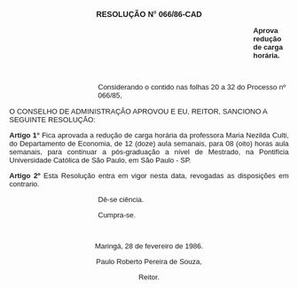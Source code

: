 <BODY>

<B><FONT FACE="Arial"><P ALIGN="CENTER">RESOLU&Ccedil;&Atilde;O N° 066/86-CAD</P>
</B></FONT><FONT SIZE=2><DIR>
<DIR>
<DIR>
<DIR>
<DIR>
<DIR>
<DIR>
<DIR>
<DIR>
<DIR>
<DIR>

</FONT><B><FONT FACE="Arial"><P>Aprova redu&ccedil;&atilde;o de carga hor&aacute;ria.</P>
</B>
<P>&nbsp;</P></DIR>
</DIR>
</DIR>
</DIR>
</DIR>
</DIR>
</DIR>

<P>Considerando o contido nas folhas 20 a 32 do Processo nº 066/85,</P>
</DIR>
</DIR>
</DIR>
</DIR>

<P>O CONSELHO DE ADMINISTRA&Ccedil;&Atilde;O APROVOU E EU, REITOR, SANCIONO A SEGUINTE RESOLU&Ccedil;&Atilde;O:</P>

<B><P ALIGN="JUSTIFY">Artigo 1°</B>  Fica aprovada a redu&ccedil;&atilde;o de carga hor&aacute;ria da professora Maria Nezilda Culti, do Departamento de Economia, de 12 (doze) aula semanais, para 08 (oito) horas aula semanais, para continuar a p&oacute;s-gradua&ccedil;&atilde;o a n&iacute;vel de Mestrado, na Pontif&iacute;cia Universidade Cat&oacute;lica de S&atilde;o Paulo, em S&atilde;o Paulo - SP.</P>
<B><P ALIGN="JUSTIFY">Artigo 2º</B>  Esta Resolu&ccedil;&atilde;o entra em vigor nesta data, revogadas as disposi&ccedil;&otilde;es em contrario.</P><DIR>
<DIR>
<DIR>
<DIR>

<P>D&ecirc;-se ci&ecirc;ncia.</P>
<P>Cumpra-se.</P>

<P>&nbsp;</P></DIR>
</DIR>
</DIR>
</DIR>

<P ALIGN="CENTER">Maring&aacute;, 28 de fevereiro de 1986.</P>
<P ALIGN="CENTER"></P>
<P ALIGN="CENTER">Paulo Roberto Pereira de Souza,</P>
<P ALIGN="CENTER">Reitor.</P></FONT></BODY>
